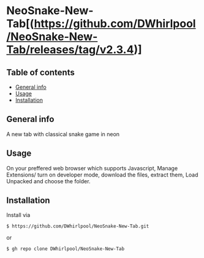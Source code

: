 # NeoSnake-New-Tab[(https://github.com/DWhirlpool/NeoSnake-New-Tab/releases/tag/v2.3.4)]
## Table of contents
* [General info](#general-info)
* [Usage](#Usage)
* [Installation](#Installation)
## General info
A new tab with classical snake game in neon
## Usage
On your preffered web browser which supports Javascript, Manage Extensions/ turn on developer mode, download the files, extract them, Load Unpacked and choose the folder.
## Installation
Install via
```
$ https://github.com/DWhirlpool/NeoSnake-New-Tab.git
```
or
```
$ gh repo clone DWhirlpool/NeoSnake-New-Tab
```

